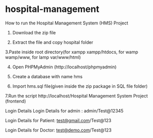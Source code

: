 # hospital-management
How to run the Hospital Management System (HMS) Project

1. Download the  zip file

2. Extract the file and copy hospital folder

3.Paste inside root directory(for xampp xampp/htdocs, for wamp wamp/www, for lamp var/www/html)

4. Open PHPMyAdmin (http://localhost/phpmyadmin)

5. Create a database with name hms

6. Import hms.sql file(given inside the zip package in SQL file folder)

7.Run the script http://localhost/Hospital Management System Project (frontend)

Login Details
Login Details for admin : admin/Test@12345

Login Details for Patient: test@gmail.com/Test@123

Login Details for Doctor: test@demo.com/Test@123
